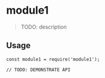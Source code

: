 # module1

> TODO: description

## Usage

```
const module1 = require('module1');

// TODO: DEMONSTRATE API
```
